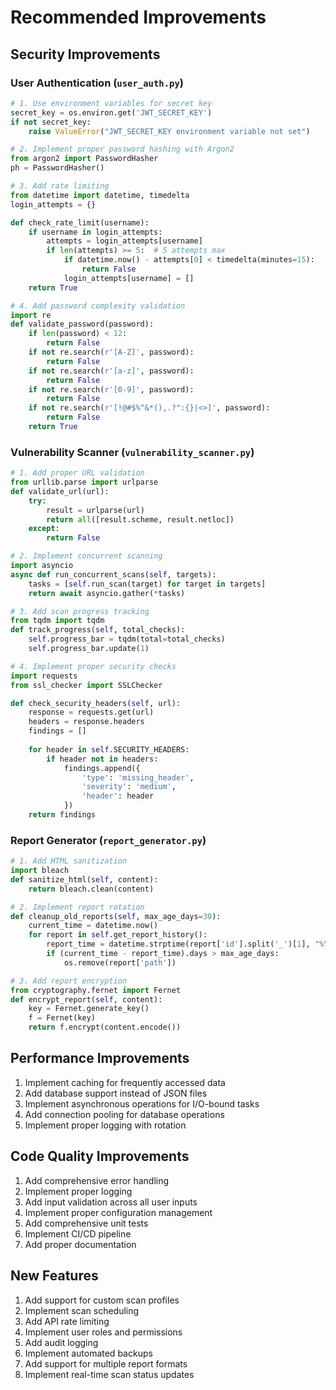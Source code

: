 # Recommended Improvements

## Security Improvements

### User Authentication (`user_auth.py`)

```python
# 1. Use environment variables for secret key
secret_key = os.environ.get('JWT_SECRET_KEY')
if not secret_key:
    raise ValueError("JWT_SECRET_KEY environment variable not set")

# 2. Implement proper password hashing with Argon2
from argon2 import PasswordHasher
ph = PasswordHasher()

# 3. Add rate limiting
from datetime import datetime, timedelta
login_attempts = {}

def check_rate_limit(username):
    if username in login_attempts:
        attempts = login_attempts[username]
        if len(attempts) >= 5:  # 5 attempts max
            if datetime.now() - attempts[0] < timedelta(minutes=15):
                return False
            login_attempts[username] = []
    return True

# 4. Add password complexity validation
import re
def validate_password(password):
    if len(password) < 12:
        return False
    if not re.search(r'[A-Z]', password):
        return False
    if not re.search(r'[a-z]', password):
        return False
    if not re.search(r'[0-9]', password):
        return False
    if not re.search(r'[!@#$%^&*(),.?":{}|<>]', password):
        return False
    return True
```

### Vulnerability Scanner (`vulnerability_scanner.py`)

```python
# 1. Add proper URL validation
from urllib.parse import urlparse
def validate_url(url):
    try:
        result = urlparse(url)
        return all([result.scheme, result.netloc])
    except:
        return False

# 2. Implement concurrent scanning
import asyncio
async def run_concurrent_scans(self, targets):
    tasks = [self.run_scan(target) for target in targets]
    return await asyncio.gather(*tasks)

# 3. Add scan progress tracking
from tqdm import tqdm
def track_progress(self, total_checks):
    self.progress_bar = tqdm(total=total_checks)
    self.progress_bar.update(1)

# 4. Implement proper security checks
import requests
from ssl_checker import SSLChecker

def check_security_headers(self, url):
    response = requests.get(url)
    headers = response.headers
    findings = []
    
    for header in self.SECURITY_HEADERS:
        if header not in headers:
            findings.append({
                'type': 'missing_header',
                'severity': 'medium',
                'header': header
            })
    return findings
```

### Report Generator (`report_generator.py`)

```python
# 1. Add HTML sanitization
import bleach
def sanitize_html(self, content):
    return bleach.clean(content)

# 2. Implement report rotation
def cleanup_old_reports(self, max_age_days=30):
    current_time = datetime.now()
    for report in self.get_report_history():
        report_time = datetime.strptime(report['id'].split('_')[1], "%Y%m%d_%H%M%S")
        if (current_time - report_time).days > max_age_days:
            os.remove(report['path'])

# 3. Add report encryption
from cryptography.fernet import Fernet
def encrypt_report(self, content):
    key = Fernet.generate_key()
    f = Fernet(key)
    return f.encrypt(content.encode())
```

## Performance Improvements

1. Implement caching for frequently accessed data
2. Add database support instead of JSON files
3. Implement asynchronous operations for I/O-bound tasks
4. Add connection pooling for database operations
5. Implement proper logging with rotation

## Code Quality Improvements

1. Add comprehensive error handling
2. Implement proper logging
3. Add input validation across all user inputs
4. Implement proper configuration management
5. Add comprehensive unit tests
6. Implement CI/CD pipeline
7. Add proper documentation

## New Features

1. Add support for custom scan profiles
2. Implement scan scheduling
3. Add API rate limiting
4. Implement user roles and permissions
5. Add audit logging
6. Implement automated backups
7. Add support for multiple report formats
8. Implement real-time scan status updates
